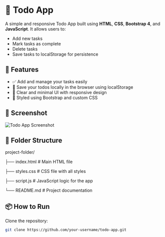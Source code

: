 # 📝 Todo App

A simple and responsive Todo App built using **HTML**, **CSS**, **Bootstrap 4**, and **JavaScript**. It allows users to:

- Add new tasks
- Mark tasks as complete
- Delete tasks
- Save tasks to localStorage for persistence

## 🚀 Features

- ✅ Add and manage your tasks easily
- 💾 Save your todos locally in the browser using localStorage
- 🧹 Clear and minimal UI with responsive design
- 🎨 Styled using Bootstrap and custom CSS

## 📸 Screenshot

![Todo App Screenshot](screenshot.png) <!-- You can change the file name if needed -->

## 📁 Folder Structure

project-folder/

  ├── index.html # Main HTML file

  ├── styles.css # CSS file with all styles

  ├── script.js # JavaScript logic for the app

  └── README.md # Project documentation



## 📦 How to Run

  Clone the repository:

   ```bash
   git clone https://github.com/your-username/todo-app.git
